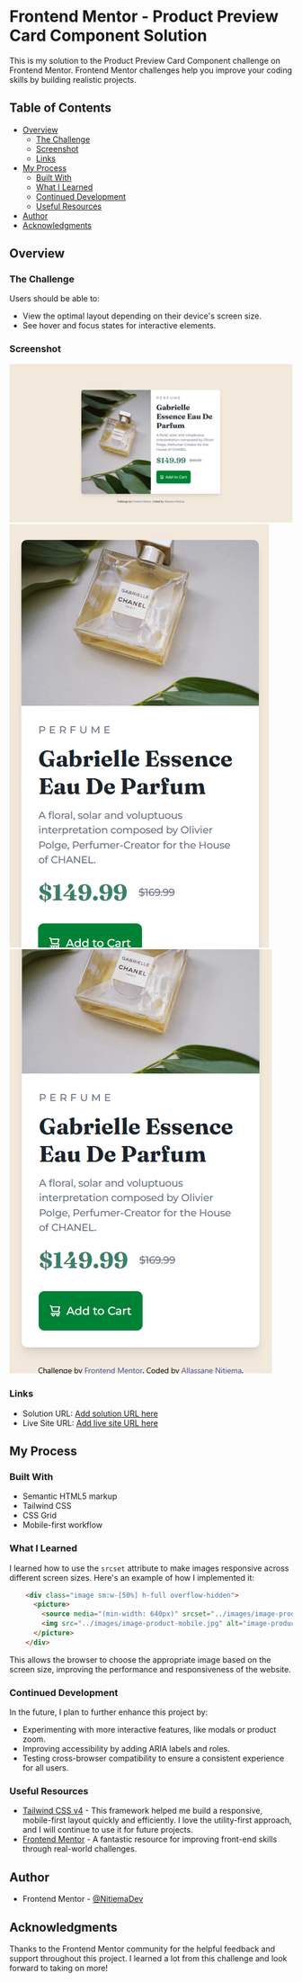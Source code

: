 # Frontend Mentor - Product Preview Card Component Solution

This is my solution to the Product Preview Card Component challenge on Frontend Mentor. Frontend Mentor challenges help you improve your coding skills by building realistic projects.

## Table of Contents

- [Overview](#overview)
  - [The Challenge](#the-challenge)
  - [Screenshot](#screenshot)
  - [Links](#links)
- [My Process](#my-process)
  - [Built With](#built-with)
  - [What I Learned](#what-i-learned)
  - [Continued Development](#continued-development)
  - [Useful Resources](#useful-resources)
- [Author](#author)
- [Acknowledgments](#acknowledgments)

## Overview

### The Challenge

Users should be able to:

- View the optimal layout depending on their device's screen size.
- See hover and focus states for interactive elements.

### Screenshot

![Desktop](./screenshots/desktop.png)
![Mobile](./screenshots/mobilehaut.png)
![Mobile Bottom](./screenshots/mobilebas.png)

### Links

- Solution URL: [Add solution URL here](https://your-solution-url.com)
- Live Site URL: [Add live site URL here](https://vercel.com/nitiema-s-projects/product-card-frontend-mentor-9bnf)

## My Process

### Built With

- Semantic HTML5 markup
- Tailwind CSS
- CSS Grid
- Mobile-first workflow

### What I Learned

I learned how to use the `srcset` attribute to make images responsive across different screen sizes. Here's an example of how I implemented it:

```html
    <div class="image sm:w-[50%] h-full overflow-hidden">
      <picture>
        <source media="(min-width: 640px)" srcset="../images/image-product-desktop.jpg">
        <img src="../images/image-product-mobile.jpg" alt="image-product-desktop" class="w-full h-full object-cover rounded-t-lg sm:rounded-l-lg sm:rounded-t-none">
      </picture>
    </div>
```

This allows the browser to choose the appropriate image based on the screen size, improving the performance and responsiveness of the website.

### Continued Development

In the future, I plan to further enhance this project by:

- Experimenting with more interactive features, like modals or product zoom.
- Improving accessibility by adding ARIA labels and roles.
- Testing cross-browser compatibility to ensure a consistent experience for all users.

### Useful Resources

- [Tailwind CSS v4](https://tailwindcss.com/) - This framework helped me build a responsive, mobile-first layout quickly and efficiently. I love the utility-first approach, and I will continue to use it for future projects.
- [Frontend Mentor](https://www.frontendmentor.io) - A fantastic resource for improving front-end skills through real-world challenges.

## Author

- Frontend Mentor - [@NitiemaDev](https://www.frontendmentor.io/profile/NitiemaDev)

## Acknowledgments

Thanks to the Frontend Mentor community for the helpful feedback and support throughout this project. I learned a lot from this challenge and look forward to taking on more!
